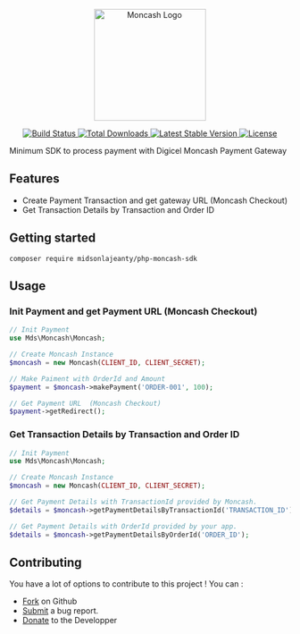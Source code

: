 <p align="center">
    <a href="https://laravel.com" target="_blank">
        <img src="https://moncashdfs.com/theme/images/logo.png" width="200" alt="Moncash Logo">
    </a>
</p>

<p align="center">
    <a href="https://github.com/midsonlajeanty/php-moncash-sdk/actions">
        <img src="https://github.com/midsonlajeanty/php-moncash-sdk/actions/workflows/tests%20.yml/badge.svg" alt="Build Status">
    </a>
    <a href="https://packagist.org/packages/midsonlajeanty/php-moncash-sdk">
        <img src="https://img.shields.io/packagist/dt/midsonlajeanty/php-moncash-sdk" alt="Total Downloads">
    </a>
    <a href="https://packagist.org/packages/midsonlajeanty/php-moncash-sdk">
        <img src="https://img.shields.io/packagist/v/midsonlajeanty/php-moncash-sdk" alt="Latest Stable Version">
    </a>
    <a href="https://packagist.org/packages/midsonlajeanty/php-moncash-sdk">
        <img src="https://img.shields.io/packagist/l/midsonlajeanty/php-moncash-sdk" alt="License">
    </a>
</p>


Minimum SDK to process payment with Digicel Moncash Payment Gateway

## Features

- Create Payment Transaction and get gateway URL  (Moncash Checkout)
- Get Transaction Details by Transaction and Order ID

## Getting started

```
composer require midsonlajeanty/php-moncash-sdk 
```

## Usage

### Init Payment and get Payment URL  (Moncash Checkout)

```php
// Init Payment
use Mds\Moncash\Moncash;

// Create Moncash Instance
$moncash = new Moncash(CLIENT_ID, CLIENT_SECRET);

// Make Paiment with OrderId and Amount
$payment = $moncash->makePayment('ORDER-001', 100);

// Get Payment URL  (Moncash Checkout)
$payment->getRedirect();
```

### Get Transaction Details by Transaction and Order ID

```php
// Init Payment
use Mds\Moncash\Moncash;

// Create Moncash Instance
$moncash = new Moncash(CLIENT_ID, CLIENT_SECRET);

// Get Payment Details with TransactionId provided by Moncash.
$details = $moncash->getPaymentDetailsByTransactionId('TRANSACTION_ID');

// Get Payment Details with OrderId provided by your app.
$details = $moncash->getPaymentDetailsByOrderId('ORDER_ID');
```

## Contributing

You have a lot of options to contribute to this project ! You can :

- [Fork](https://github.com/midsonlajeanty/php-moncash-sdk) on Github
- [Submit](https://github.com/midsonlajeanty/php-moncash-sdk/issues) a bug report.
- [Donate](https://www.buymeacoffee.com/midsonlajeanty) to the Developper
